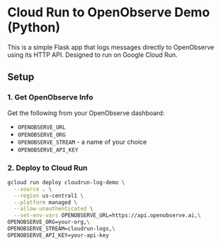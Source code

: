 # Cloud Run to OpenObserve Demo (Python)

This is a simple Flask app that logs messages directly to OpenObserve using its HTTP API. Designed to run on Google Cloud Run.

## Setup

### 1. Get OpenObserve Info

Get the following from your OpenObserve dashboard:

- `OPENOBSERVE_URL`
- `OPENOBSERVE_ORG` 
- `OPENOBSERVE_STREAM` - a name of your choice
- `OPENOBSERVE_API_KEY`

### 2. Deploy to Cloud Run

```bash
gcloud run deploy cloudrun-log-demo \
  --source . \
  --region us-central1 \
  --platform managed \
  --allow-unauthenticated \
  --set-env-vars OPENOBSERVE_URL=https://api.openobserve.ai,\
OPENOBSERVE_ORG=your-org,\
OPENOBSERVE_STREAM=cloudrun-logs,\
OPENOBSERVE_API_KEY=your-api-key
